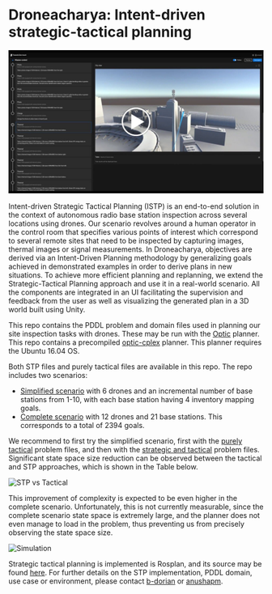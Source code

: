 # Droneacharya: Intent-driven strategic-tactical planning

[![Intent-driven strategic-tactical planning](doc/video-cover.jpg)](https://drive.google.com/open?id=1Jn8n5em_mpPFJHLsMT14Gve8iG-sg5v0 "Intent-driven strategic-tactical planning")

Intent-driven Strategic Tactical Planning (ISTP) is an end-to-end solution in the context of autonomous radio base station inspection across several locations using drones. Our scenario revolves around a human operator in the control room that specifies various points of interest which correspond to several remote sites that need to be inspected by capturing images, thermal images or signal measurements. In Droneacharya, objectives are derived via an Intent-Driven Planning methodology by generalizing goals achieved in demonstrated examples in order to derive plans in new situations. To achieve more efficient planning and replanning, we extend the Strategic-Tactical Planning approach and use it in a real-world scenario. All the components are integrated in an UI facilitating the supervision and feedback from the user as well as visualizing the generated plan in a 3D world built using Unity.

This repo contains the PDDL problem and domain files used in planning our site inspection tasks with drones. These may be run with the [Optic](https://nms.kcl.ac.uk/planning/software/optic.html) planner. This repo contains a precompiled [optic-cplex](https://github.com/EricssonResearch/droneacharya/blob/master/optic-cplex) planner. This planner requires the Ubuntu 16.04 OS.

Both STP files and purely tactical files are available in this repo. The repo includes two scenarios:

 - [Simplified scenario](https://github.com/EricssonResearch/droneacharya/tree/master/simplified-scenarios-4-to-40-goals) with 6 drones and an incremental number of base stations from 1-10, with each base station having 4 inventory mapping goals.
 - [Complete scenario](https://github.com/EricssonResearch/droneacharya/tree/master/complete-environment-2394-goals-STP) with 12 drones and 21 base stations. This corresponds to a total of 2394 goals.

We recommend to first try the simplified scenario, first with the [purely tactical](https://github.com/EricssonResearch/droneacharya/tree/master/simplified-scenarios-4-to-40-goals/Purely-Tactical) problem files, and then with the [strategic and tactical](https://github.com/EricssonResearch/droneacharya/tree/master/simplified-scenarios-4-to-40-goals/STP) problem files. Significant state space size reduction can be observed between the tactical and STP approaches, which is shown in the Table below. 

![STP vs Tactical](https://github.com/EricssonResearch/droneacharya/blob/master/doc/stpvstactical-table.png)

This improvement of complexity is expected to be even higher in the complete scenario. Unfortunately, this is not currently measurable, since the complete scenario state space is extremely large, and the planner does not even manage to load in the problem, thus preventing us from precisely observing the state space size.

![Simulation](https://github.com/EricssonResearch/droneacharya/blob/master/doc/drones-tower.png)

Strategic tactical planning is implemented is Rosplan, and its source may be found [here](https://github.com/KCL-Planning/rosplan_interface_strategic). For further details on the STP implementation, PDDL domain, use case or environment, please contact [b-dorian](https://github.com/b-dorian) or [anushapm](https://github.com/anushapm).
